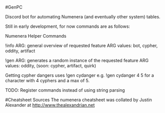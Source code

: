 #GenPC

Discord bot for automating Numenera (and eventually other system) tables.

Still in early development, for now commands are as follows:

Numenera Helper Commands

!info ARG: general overview of requested feature
ARG values: bot, cypher, oddity, artifact

!gen ARG: generates a random instance of the requested feature
ARG values: oddity, (soon: cypher, artifact, quirk)

Getting cypher dangers uses
!gen cydanger <charcyphers> <maxcyphers>
e.g. !gen cydanger 4 5
for a character with 4 cyphers and a max of 5.

TODO: Register commands instead of using string parsing

#Cheatsheet Sources
The numenera cheatsheet was collated by Justin Alexander at http://www.thealexandrian.net
